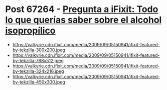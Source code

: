 # Post 67264 - [Pregunta a iFixit: Todo lo que querías saber sobre el alcohol isopropílico](https://www.ifixit.com/News/67264/pregunta-a-ifixit-todo-lo-que-querias-saber-sobre-el-alcohol-isopropilico)

- https://valkyrie.cdn.ifixit.com/media/2009/09/05150941/ifixit-featured-by-tekzilla-300x200.jpeg
- https://valkyrie.cdn.ifixit.com/media/2009/09/05150941/ifixit-featured-by-tekzilla-768x512.jpeg
- https://valkyrie.cdn.ifixit.com/media/2009/09/05150941/ifixit-featured-by-tekzilla-324x216.jpeg
- https://valkyrie.cdn.ifixit.com/media/2009/09/05150941/ifixit-featured-by-tekzilla-450x300.jpeg
